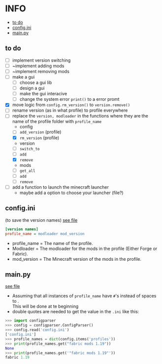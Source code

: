 # INFO

- [to do](#to-do)
- [config.ini](#configini)
- [main.py](#mainpy)

## to do

- [ ] implement version switching
- [ ] ~implement adding mods
- [ ] ~implement removing mods
- [ ] make a gui
    - [ ] choose a gui lib
    - [ ] design a gui
    - [ ] make the gui interacive
    - [ ] change the system error `print()` to a error promt
- [x] move logic from `config.rm_version()` to `version.remove()`
- [ ] rename version (as in what profile) to profile everywhere
- [ ] replace the `version, modloader` in the functions where they are the name of the profile folder with `profile_name`
    - config
    - [ ] `add_version` (profile)
    - [x] `rm_version` (profile)
    - version
    - [ ] `switch_to`
    - [ ] `add`
    - [x] `remove`
    - mods
    - [ ] `get_all`
    - [ ] `add`
    - [ ] `remove`
- [ ] add a function to launch the minecraft launcher
    - maybe add a option to choose your launcher (file?)

## config.ini
(to save the version names) [see file](config.ini)
```ini
[version names]
profile_name = modloader mod_version
```

- profile_name = The name of the profile.
- Modloader = The modloader for the mods in the profile (Either Forge or Fabric).
- mod_version = The Minecraft version of the mods in the  profile.

## main.py
[see file](main.py)  
- Assuming that all instances of `profile_name` have `#`'s instead of spaces to .  
This will be done at te beginning
- double quotes are needed to get the value in the `.ini` like this:
```py
>>> import configparser
>>> config = configparser.ConfigParser()
>>> config.read('config.ini')
['config.ini']
>>> profile_names = dict(config.items('profiles'))
>>> print(profile_names.get("fabric mods 1.19"))
None
>>> print(profile_names.get('"fabric mods 1.19"'))
fabric 1.19
```
